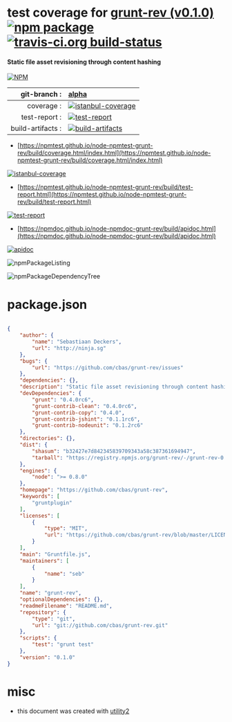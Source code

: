 # test coverage for  [grunt-rev (v0.1.0)](https://github.com/cbas/grunt-rev)  [![npm package](https://img.shields.io/npm/v/npmtest-grunt-rev.svg?style=flat-square)](https://www.npmjs.org/package/npmtest-grunt-rev) [![travis-ci.org build-status](https://api.travis-ci.org/npmtest/node-npmtest-grunt-rev.svg)](https://travis-ci.org/npmtest/node-npmtest-grunt-rev)
#### Static file asset revisioning through content hashing

[![NPM](https://nodei.co/npm/grunt-rev.png?downloads=true&downloadRank=true&stars=true)](https://www.npmjs.com/package/grunt-rev)

| git-branch : | [alpha](https://github.com/npmtest/node-npmtest-grunt-rev/tree/alpha)|
|--:|:--|
| coverage : | [![istanbul-coverage](https://npmtest.github.io/node-npmtest-grunt-rev/build/coverage.badge.svg)](https://npmtest.github.io/node-npmtest-grunt-rev/build/coverage.html/index.html)|
| test-report : | [![test-report](https://npmtest.github.io/node-npmtest-grunt-rev/build/test-report.badge.svg)](https://npmtest.github.io/node-npmtest-grunt-rev/build/test-report.html)|
| build-artifacts : | [![build-artifacts](https://npmtest.github.io/node-npmtest-grunt-rev/glyphicons_144_folder_open.png)](https://github.com/npmtest/node-npmtest-grunt-rev/tree/gh-pages/build)|

- [https://npmtest.github.io/node-npmtest-grunt-rev/build/coverage.html/index.html](https://npmtest.github.io/node-npmtest-grunt-rev/build/coverage.html/index.html)

[![istanbul-coverage](https://npmtest.github.io/node-npmtest-grunt-rev/build/screenCapture.buildCi.browser.%252Ftmp%252Fbuild%252Fcoverage.lib.html.png)](https://npmtest.github.io/node-npmtest-grunt-rev/build/coverage.html/index.html)

- [https://npmtest.github.io/node-npmtest-grunt-rev/build/test-report.html](https://npmtest.github.io/node-npmtest-grunt-rev/build/test-report.html)

[![test-report](https://npmtest.github.io/node-npmtest-grunt-rev/build/screenCapture.buildCi.browser.%252Ftmp%252Fbuild%252Ftest-report.html.png)](https://npmtest.github.io/node-npmtest-grunt-rev/build/test-report.html)

- [https://npmdoc.github.io/node-npmdoc-grunt-rev/build/apidoc.html](https://npmdoc.github.io/node-npmdoc-grunt-rev/build/apidoc.html)

[![apidoc](https://npmdoc.github.io/node-npmdoc-grunt-rev/build/screenCapture.buildCi.browser.%252Ftmp%252Fbuild%252Fapidoc.html.png)](https://npmdoc.github.io/node-npmdoc-grunt-rev/build/apidoc.html)

![npmPackageListing](https://npmtest.github.io/node-npmtest-grunt-rev/build/screenCapture.npmPackageListing.svg)

![npmPackageDependencyTree](https://npmtest.github.io/node-npmtest-grunt-rev/build/screenCapture.npmPackageDependencyTree.svg)



# package.json

```json

{
    "author": {
        "name": "Sebastiaan Deckers",
        "url": "http://ninja.sg"
    },
    "bugs": {
        "url": "https://github.com/cbas/grunt-rev/issues"
    },
    "dependencies": {},
    "description": "Static file asset revisioning through content hashing",
    "devDependencies": {
        "grunt": "0.4.0rc6",
        "grunt-contrib-clean": "0.4.0rc6",
        "grunt-contrib-copy": "0.4.0",
        "grunt-contrib-jshint": "0.1.1rc6",
        "grunt-contrib-nodeunit": "0.1.2rc6"
    },
    "directories": {},
    "dist": {
        "shasum": "b32427e7d842345839709343a58c387361694947",
        "tarball": "https://registry.npmjs.org/grunt-rev/-/grunt-rev-0.1.0.tgz"
    },
    "engines": {
        "node": ">= 0.8.0"
    },
    "homepage": "https://github.com/cbas/grunt-rev",
    "keywords": [
        "gruntplugin"
    ],
    "licenses": [
        {
            "type": "MIT",
            "url": "https://github.com/cbas/grunt-rev/blob/master/LICENSE-MIT"
        }
    ],
    "main": "Gruntfile.js",
    "maintainers": [
        {
            "name": "seb"
        }
    ],
    "name": "grunt-rev",
    "optionalDependencies": {},
    "readmeFilename": "README.md",
    "repository": {
        "type": "git",
        "url": "git://github.com/cbas/grunt-rev.git"
    },
    "scripts": {
        "test": "grunt test"
    },
    "version": "0.1.0"
}
```



# misc
- this document was created with [utility2](https://github.com/kaizhu256/node-utility2)
